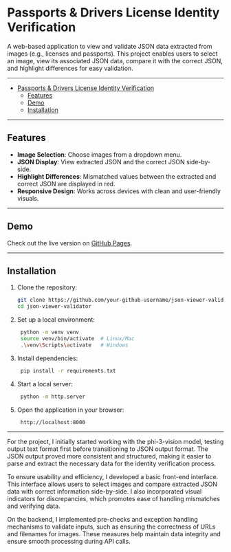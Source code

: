 # Passports & Drivers License Identity Verification

A web-based application to view and validate JSON data extracted from images (e.g., licenses and passports). This project enables users to select an image, view its associated JSON data, compare it with the correct JSON, and highlight differences for easy validation.

---

- [Passports \& Drivers License Identity Verification](#passports--drivers-license-identity-verification)
  - [Features](#features)
  - [Demo](#demo)
  - [Installation](#installation)

---
## Features
- **Image Selection**: Choose images from a dropdown menu.
- **JSON Display**: View extracted JSON and the correct JSON side-by-side.
- **Highlight Differences**: Mismatched values between the extracted and correct JSON are displayed in red.
- **Responsive Design**: Works across devices with clean and user-friendly visuals.

---

## Demo

Check out the live version on [GitHub Pages](https://github.com/enzobelline/fireworksai).

---

## Installation

1. Clone the repository:
   ```bash
   git clone https://github.com/your-github-username/json-viewer-validator.git
   cd json-viewer-validator
2. Set up a local environment:
   ```bash
    python -m venv venv
    source venv/bin/activate  # Linux/Mac
    .\venv\Scripts\activate   # Windows

3. Install dependencies:
   ```bash
    pip install -r requirements.txt

4. Start a local server:
   ```bash
    python -m http.server

5. Open the application in your browser:
   ```bash
    http://localhost:8000

---

For the project, I initially started working with the phi-3-vision model, testing output text format first before transitioning to JSON output format. The JSON output proved more consistent and structured, making it easier to parse and extract the necessary data for the identity verification process.

To ensure usability and efficiency, I developed a basic front-end interface. This interface allows users to select images and compare extracted JSON data with correct information side-by-side. I also incorporated visual indicators for discrepancies, which promotes ease of handling mismatches and verifying data.

On the backend, I implemented pre-checks and exception handling mechanisms to validate inputs, such as ensuring the correctness of URLs and filenames for images. These measures help maintain data integrity and ensure smooth processing during API calls.
